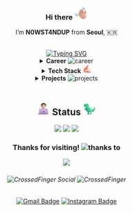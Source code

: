 <h3 align=center> 
Hi there <img src="https://github.com/Tarikul-Islam-Anik/tarikul-islam-anik/blob/main/assets/images/Waving%20Hand%20Medium-Light%20Skin%20Tone.png?raw=true" alt="WavingHand" width="30px" />
</h3>
<p align="center">
 I’m <b>N0WST4NDUP</b> from <b>Seoul</b>, 🇰🇷
</p><br>

<div align=center>
<a href="https://git.io/typing-svg"><img src="https://readme-typing-svg.demolab.com?font=Fira+code&weight=200&size=11&duration=2000&pause=800&color=747474&center=true&vCenter=true&random=false&width=300&height=15&lines=Click+here!+%F0%9F%91%87;Here+we+are!+%F0%9F%91%87" alt="Typing SVG" /></a>
</div>
<details align=center>
<summary>
  <strong>Career</strong> <img src="https://github.com/Tarikul-Islam-Anik/Animated-Fluent-Emojis/blob/master/Emojis/Travel%20and%20places/Office%20Building.png?raw=true" alt="career" width="20px" />
</summary>

<div align=center>
 
|**Date**|**dd**|
|:----------:|:-------------------:|
|`2023-09 ~ `|I started |
</div>
</details>

<details>
<summary align=center>
  <strong>Tech Stack</strong>
  <img src="https://github.com/Tarikul-Islam-Anik/tarikul-islam-anik/blob/main/assets/images/Writing%20Hand%20Light%20Skin%20Tone.png?raw=true" alt="techStack" width="20px" />
</summary><br>

<div align=center>

|**#**|**Language**|**Proficiency**|
|:------------------------------------------------------------------------------------------------------------:|:----------:|:-------------------------------------------------------------------:|
|<img src="https://github.com/N0WST4NDUP/N0WST4NDUP/assets/153244723/861e094c-8cef-4515-bb02-022b5071982d" width="25">|`JAVA`|<img src="https://github.com/Tarikul-Islam-Anik/tarikul-islam-anik/blob/main/assets/images/Flexed%20Biceps%20Light%20Skin%20Tone.png?raw=true" alt="advanced" width="25">|
|<img src="https://github.com/N0WST4NDUP/N0WST4NDUP/assets/153244723/2a07d6f5-0a42-4663-befb-010d8c914aed" width="25">|`HTML5`|<img src="https://github.com/Tarikul-Islam-Anik/tarikul-islam-anik/blob/main/assets/images/Nerd%20Face.png?raw=true" alt="Intermediate" width="25">|
|<img src="https://github.com/N0WST4NDUP/N0WST4NDUP/assets/153244723/669902ed-6855-4743-be5b-8bd689a5c87f" width="25">|`CSS3`|<img src="https://github.com/Tarikul-Islam-Anik/tarikul-islam-anik/blob/main/assets/images/Nerd%20Face.png?raw=true" alt="Intermediate" width="25">|
|<img src="https://github.com/N0WST4NDUP/N0WST4NDUP/assets/153244723/a61c99ed-5d3a-4dd8-bbaa-010755b08078" width="25">|`JS`|<img src="https://github.com/Tarikul-Islam-Anik/tarikul-islam-anik/blob/main/assets/images/Nerd%20Face.png?raw=true" alt="Intermediate" width="25">|
|<img src="https://github.com/N0WST4NDUP/N0WST4NDUP/assets/153244723/6223cf9f-59fe-449d-9719-2aabff8083c5" width="25">|`R`|<img src="https://github.com/Tarikul-Islam-Anik/Animated-Fluent-Emojis/blob/master/Emojis/Smilies/Frowning%20Face.png?raw=true" alt="beginner" width="25">|

|**#**|**Framework**|**Proficiency**|
|:------------------------------------------------------------------------------------------------------------:|:----------:|:-------------------------------------------------------------------:|
|<img src="https://github.com/N0WST4NDUP/N0WST4NDUP/assets/153244723/5cd1cad8-a403-48fd-bff4-aafffe3f4ba7" width="25">|`Spring`|<img src="https://github.com/Tarikul-Islam-Anik/tarikul-islam-anik/blob/main/assets/images/Nerd%20Face.png?raw=true" alt="Intermediate" width="25">|
|<img src="https://github.com/N0WST4NDUP/N0WST4NDUP/assets/153244723/26a7b262-a0cf-4ed4-8db5-6f2a2423fa2b" width="25">|`Spring Boot`|<img src="https://github.com/Tarikul-Islam-Anik/tarikul-islam-anik/blob/main/assets/images/Thinking%20Face.png?raw=true" alt="beginner" width="25">|
|<img src="https://github.com/N0WST4NDUP/N0WST4NDUP/assets/153244723/cbabfb77-08a7-4dcb-aebd-b3b0bea004dd" width="25">|`Mybatis`|<img src="https://github.com/Tarikul-Islam-Anik/tarikul-islam-anik/blob/main/assets/images/Nerd%20Face.png?raw=true" alt="Intermediate" width="25">|

|**#**|**DataBase**|**Proficiency**|
|:------------------------------------------------------------------------------------------------------------:|:----------:|:-------------------------------------------------------------------:|
|<img src="https://github.com/N0WST4NDUP/N0WST4NDUP/assets/153244723/4342d33a-c8d6-4d00-a4e6-903fbff7010c" width="25">|`Oracle`|<img src="https://github.com/Tarikul-Islam-Anik/tarikul-islam-anik/blob/main/assets/images/Nerd%20Face.png?raw=true" alt="Advance" width="25">|

</div>
</details>

<details align=center>
<summary>
  <strong>Projects</strong> <img src="https://github.com/Tarikul-Islam-Anik/Animated-Fluent-Emojis/blob/master/Emojis/Travel%20and%20places/Star.png?raw=true" alt="projects" width="20px" />
</summary>
   <br>
<img src="https://github.com/Tarikul-Islam-Anik/tarikul-islam-anik/blob/main/assets/images/Fire.png?raw=true" alt="Fire" width="20px" /> Latest project : <br>
<a href="https://github.com/N0WST4NDUP/WhereHouse-2/" id="latest">MZ세대를 위한 거주지 추천 서비스</a><br>
</details><br>

<div align=center>
<h2><img src="https://github.com/Tarikul-Islam-Anik/tarikul-islam-anik/blob/main/assets/images/Man%20Technologist%20Light%20Skin%20Tone.png?raw=true" alt="Man" width="30px" /> Status <img src="https://github.com/Tarikul-Islam-Anik/tarikul-islam-anik/blob/main/assets/images/T-Rex.png?raw=true" alt="T-Rex" width="30px" /></h2>

<a href="https://github.com/anuraghazra/github-readme-stats"><img src="https://github-readme-stats.vercel.app/api/top-langs/?username=N0WST4NDUP&layout=donut&show_icons=true&theme=material-palenight&hide_border=true&bg_color=20232a&icon_color=58A6FF&text_color=fff&title_color=58A6FF&count_private=true&exclude_repo=Face-Transfer-Application" width=271 /></a>
<a href="https://github.com/anuraghazra/github-readme-stats"><img src="https://github-readme-stats.vercel.app/api?username=N0WST4NDUP&show_icons=true&theme=material-palenight&hide_border=true&bg_color=20232a&icon_color=58A6FF&text_color=fff&title_color=58A6FF&count_private=true" width=400 /></a>
<a href="https://github.com/ashutosh00710/github-readme-activity-graph"><img src="https://github-readme-activity-graph.vercel.app/graph?username=N0WST4NDUP&theme=react-dark&bg_color=20232a&hide_border=true&line=58A6FF&color=58A6FF" width=671 /></a>
</div>

<div align=center>
<h3>Thanks for visiting! <img src="https://github.com/Tarikul-Islam-Anik/Animated-Fluent-Emojis/blob/master/Emojis/Smilies/Face%20Blowing%20a%20Kiss.png?raw=true" alt="thanks to" width="20px" /></h3>
<a href="https://hits.seeyoufarm.com"><img src="https://hits.seeyoufarm.com/api/count/incr/badge.svg?url=https%3A%2F%2Fgithub.com%2FN0WST4NDUP%2F&count_bg=%237C688A&title_bg=%235B4D62&icon=&icon_color=%23E7E7E7&title=hits&edge_flat=false"/></a>
 
<h6>
 <img src="https://github.com/Tarikul-Islam-Anik/Animated-Fluent-Emojis/blob/master/Emojis/Hand%20gestures/Crossed%20Fingers.png?raw=true" alt="CrossedFinger" width="12px" />
 Social
 <img src="https://github.com/Tarikul-Islam-Anik/Animated-Fluent-Emojis/blob/master/Emojis/Hand%20gestures/Crossed%20Fingers.png?raw=true" alt="CrossedFinger" width="12px" />
</h6>

[![Gmail Badge](https://img.shields.io/badge/Gmail-d14836?style=flat-square&logo=Gmail&logoColor=white&link=mailto:n0wst4ndup@gmail.com)](mailto:n0wst4ndup@gmail.com)
[![Instagram Badge](https://img.shields.io/badge/Instagram-FF69B4?style=flat-square&logo=instagram&logoColor=white&link=https://www.instagram.com/now_standup)](https://www.instagram.com/now_standup)
</div>
